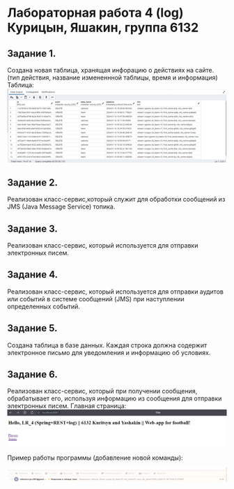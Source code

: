 # Лабораторная работа 4 (log) Курицын, Яшакин, группа 6132
## Задание 1.
Создана новая таблица, хранящая инфорацию о действиях на сайте. (тип действия, название измененнной таблицы, время и информация)
Таблица:
![image](https://github.com/BandooSs/CSA_LR_4/blob/master/screen/new_10.png)

## Задание 2.

Реализован класс-сервис,который служит для обработки сообщений из JMS (Java Message Service) топика.

## Задание 3.

Реализован класс-сервис, который используется для отправки электронных писем.

## Задание 4.

Реализован класс-сервис, который используется для отправки аудитов или событий в системе сообщений (JMS) при наступлении определенных событий.

## Задание 5.

Создана таблица в базе данных. Каждая строка должна содержит электронное письмо для уведомления и информацию об условиях.

## Задание 6.

Реализован класс-сервис, который при получении сообщения, обрабатывает его, используя информацию из сообщения для отправки электронных писем.
Главная страница:
![image](https://github.com/BandooSs/CSA_LR_4/blob/master/screen/0.png)

Пример работы программы (добавление новой команды):

![image](https://github.com/BandooSs/CSA_LR_4/blob/master/screen/1.png)





